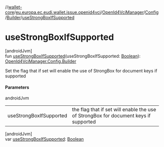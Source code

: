 //[wallet-core](../../../../../index.md)/[eu.europa.ec.eudi.wallet.issue.openid4vci](../../../index.md)/[OpenId4VciManager](../../index.md)/[Config](../index.md)/[Builder](index.md)/[useStrongBoxIfSupported](use-strong-box-if-supported.md)

# useStrongBoxIfSupported

[androidJvm]\
fun [useStrongBoxIfSupported](use-strong-box-if-supported.md)(useStrongBoxIfSupported: [Boolean](https://kotlinlang.org/api/latest/jvm/stdlib/kotlin/-boolean/index.html)): [OpenId4VciManager.Config.Builder](index.md)

Set the flag that if set will enable the use of StrongBox for document keys if supported

#### Parameters

androidJvm

|                         |                                                                                      |
|-------------------------|--------------------------------------------------------------------------------------|
| useStrongBoxIfSupported | the flag that if set will enable the use of StrongBox for document keys if supported |

[androidJvm]\
var [useStrongBoxIfSupported](use-strong-box-if-supported.md): [Boolean](https://kotlinlang.org/api/latest/jvm/stdlib/kotlin/-boolean/index.html)
